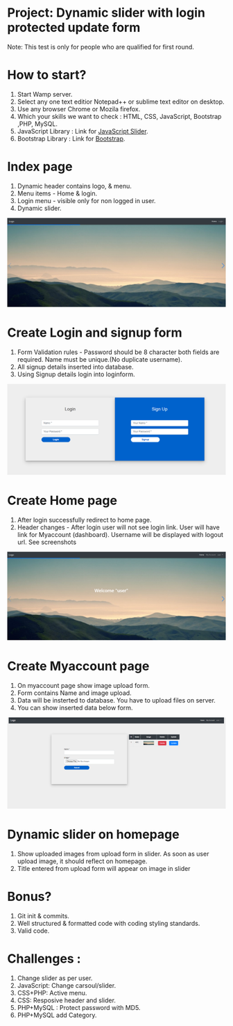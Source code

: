 # Project: Dynamic slider with login protected update form

Note: This test is only for people who are qualified for first round. 

# How to start? 

1. Start Wamp server.
1. Select any one text editior Notepad++ or sublime text editor on desktop.
1. Use any browser Chrome or Mozila firefox.
1. Which your skills we want to check : HTML, CSS, JavaScript, Bootstrap ,PHP, MySQL.
1. JavaScript Library : Link for [JavaScript Slider](https://unpkg.com/swiper/).
1. Bootstrap Library : Link for [Bootstrap](https://getbootstrap.com/docs/4.4/getting-started/introduction/).
                  
                      

# Index page

1. Dynamic header contains logo, & menu.
1. Menu items - Home & login.
1. Login menu - visible only for non logged in user.
1. Dynamic slider.

<img src="./images/index page.png">


# Create Login and signup form

1. Form Validation rules - Password should be 8 character both fields are required. Name must be unique.(No duplicate username).
1. All signup details inserted into database.
1. Using Signup details login into loginform.

<img src="./images/login.png">


# Create Home page

1. After login successfully redirect to home page.
1. Header changes - After login user will not see login link. User will have link for Myaccount (dashboard). Username will be displayed with logout url. See screenshots

<img src="./images/Homegroup.png">


# Create Myaccount page

1. On myaccount page show image upload form.
1. Form contains Name and image upload.
1. Data will be insterted to database. You have to upload files on server.
1. You can show inserted data below form.

<img src="./images/myaccount.png">


# Dynamic slider on homepage

1. Show uploaded images from upload form in slider. As soon as user upload image, it should reflect on homepage.
1. Title entered from upload form will appear on image in slider

# Bonus? 
1. Git init & commits.
1. Well structured & formatted code with coding styling standards.
1. Valid code.
 
# Challenges :
1. Change slider as per user.
1. JavaScript: Change carsoul/slider.
1. CSS+PHP: Active menu.
1. CSS: Resposive header and slider.
1. PHP+MySQL : Protect password with MD5.
1. PHP+MySQL add Category.
